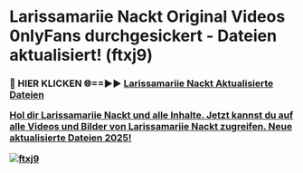 # Larissamariie Nackt Original Videos 0nlyFans durchgesickert - Dateien aktualisiert! (ftxj9)

<h3>🔴 HIER KLICKEN 🌐==►► <a href="https://tinyurl.com/h6vf6nb8" rel="nofollow">Larissamariie Nackt Aktualisierte Dateien

Hol dir Larissamariie Nackt und alle Inhalte. Jetzt kannst du auf alle Videos und Bilder von Larissamariie Nackt zugreifen. Neue aktualisierte Dateien 2025!

[![ftxj9](https://i.imgur.com/sD4kR3V.gif)](https://tinyurl.com/h6vf6nb8)
